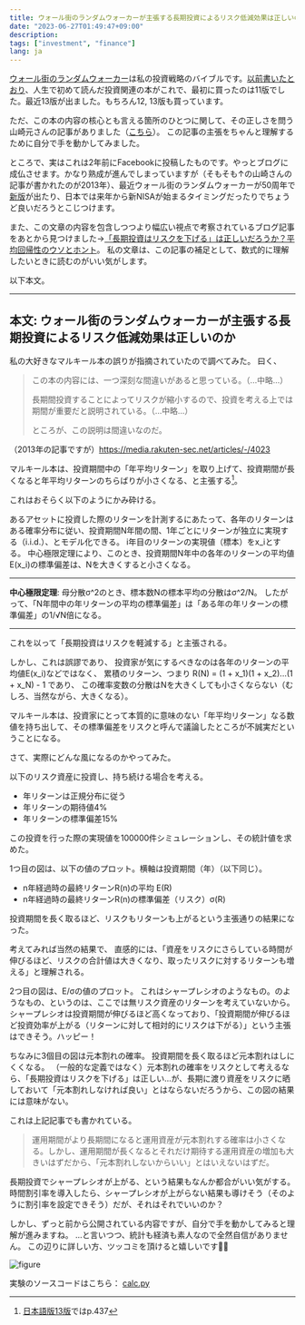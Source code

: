 ```yaml
---
title: ウォール街のランダムウォーカーが主張する長期投資によるリスク低減効果は正しいのか
date: "2023-06-27T01:49:47+09:00"
description:
tags: ["investment", "finance"]
lang: ja
---
```


[ウォール街のランダムウォーカー](https://www.amazon.co.jp/dp/4296115871)は私の投資戦略のバイブルです。[以前書いたとおり](../20230108-review-home-economics-textbook/#%E8%B3%87%E7%94%A3%E9%81%8B%E7%94%A8%E3%83%91%E3%83%BC%E3%82%BD%E3%83%8A%E3%83%AB%E3%83%95%E3%82%A1%E3%82%A4%E3%83%8A%E3%83%B3%E3%82%B9%E3%81%AB%E3%81%A4%E3%81%84%E3%81%A6)、人生で初めて読んだ投資関連の本がこれで、最初に買ったのは11版でした。最近13版が出ました。もちろん12, 13版も買っています。

ただ、この本の内容の核心とも言える箇所のひとつに関して、その正しさを問う山崎元さんの記事がありました（[こちら](https://media.rakuten-sec.net/articles/-/4023)）。
この記事の主張をちゃんと理解するために自分で手を動かしてみました。

ところで、実はこれは2年前にFacebookに投稿したものです。やっとブログに成仏させます。かなり熟成が進んでしまっていますが（そもそも↑の山崎さんの記事が書かれたのが2013年）、最近ウォール街のランダムウォーカーが50周年で[新版](https://www.amazon.co.jp/dp/4296115871)が出たり、日本では来年から新NISAが始まるタイミングだったりでちょうど良いだろうとこじつけます。

また、この文章の内容を包含しつつより幅広い視点で考察されているブログ記事をあとから見つけました→[「長期投資はリスクを下げる」は正しいだろうか？平均回帰性のウソとホント](http://www.rokohouse.net/archives/2694)。
私の文章は、この記事の補足として、数式的に理解したいときに読むのがいい気がします。

以下本文。

---

## 本文: ウォール街のランダムウォーカーが主張する長期投資によるリスク低減効果は正しいのか

私の大好きなマルキール本の誤りが指摘されていたので調べてみた。
曰く、

> この本の内容には、一つ深刻な間違いがあると思っている。（...中略...）
>
> 長期間投資することによってリスクが縮小するので、投資を考える上では期間が重要だと説明されている。（...中略...）
>
> ところが、この説明は間違いなのだ。

（2013年の記事ですが）https://media.rakuten-sec.net/articles/-/4023

マルキール本は、投資期間中の「年平均リターン」を取り上げて、投資期間が長くなると年平均リターンのちらばりが小さくなる、と主張する[^1]。

[^1]: [日本語版13版](https://www.amazon.co.jp/dp/4296115871)ではp.437

これはおそらく以下のようにかみ砕ける。

あるアセットに投資した際のリターンを計測するにあたって、各年のリターンはある確率分布に従い、投資期間N年間の間、1年ごとにリターンが独立に実現する（i.i.d.）、とモデル化できる。
i年目のリターンの実現値（標本）をx_iとする。
中心極限定理により、このとき、投資期間N年中の各年のリターンの平均値E(x_i)の標準偏差は、Nを大きくすると小さくなる。

---

**中心極限定理**: 母分散σ^2のとき、標本数Nの標本平均の分散はσ^2/N。
したがって、「N年間中の年リターンの平均の標準偏差」は「ある年の年リターンの標準偏差」の1/√N倍になる。

---

これを以って「長期投資はリスクを軽減する」と主張される。

しかし、これは誤謬であり、
投資家が気にするべきなのは各年のリターンの平均値E(x_i)などではなく、
累積のリターン、つまり
R(N) = (1 + x_1)(1 + x_2)...(1 + x_N) - 1
であり、
この確率変数の分散はNを大きくしても小さくならない（むしろ、当然ながら、大きくなる）。

マルキール本は、投資家にとって本質的に意味のない「年平均リターン」なる数値を持ち出して、その標準偏差をリスクと呼んで議論したところが不誠実だということになる。

さて、実際にどんな風になるのかやってみた。

以下のリスク資産に投資し、持ち続ける場合を考える。

- 年リターンは正規分布に従う
- 年リターンの期待値4%
- 年リターンの標準偏差15%

この投資を行った際の実現値を100000件シミュレーションし、その統計値を求めた。

1つ目の図は、以下の値のプロット。横軸は投資期間（年）（以下同じ）。

- n年経過時の最終リターンR(n)の平均 E(R)
- n年経過時の最終リターンR(n)の標準偏差（リスク）σ(R)

投資期間を長く取るほど、リスクもリターンも上がるという主張通りの結果になった。

考えてみれば当然の結果で、
直感的には、「資産をリスクにさらしている時間が伸びるほど、リスクの合計値は大きくなり、取ったリスクに対するリターンも増える」と理解される。

2つ目の図は、E/σの値のプロット。
これはシャープレシオのようなもの。のようなもの、というのは、ここでは無リスク資産のリターンを考えていないから。
シャープレシオは投資期間が伸びるほど高くなっており、「投資期間が伸びるほど投資効率が上がる（リターンに対して相対的にリスクは下がる）」という主張はできそう。ハッピー！

ちなみに3個目の図は元本割れの確率。
投資期間を長く取るほど元本割れはしにくくなる。
（一般的な定義ではなく）元本割れの確率をリスクとして考えるなら、「長期投資はリスクを下げる」は正しい…が、長期に渡り資産をリスクに晒しておいて「元本割れしなければ良い」とはならないだろうから、この図の結果には意味がない。

これは上記記事でも書かれている。

> 運用期間がより長期間になると運用資産が元本割れする確率は小さくなる。しかし、運用期間が長くなるとそれだけ期待する運用資産の増加も大きいはずだから、「元本割れしないからいい」とはいえないはずだ。

長期投資でシャープレシオが上がる、という結果もなんか都合がいい気がする。時間割引率を導入したら、シャープレシオが上がらない結果も導けそう（そのように割引率を設定できそう）だが、それはそれでいいのか？

しかし、ずっと前から公開されている内容ですが、自分で手を動かしてみると理解が進みますね。
…と言いつつ、統計も経済も素人なので全然自信がありません。
この辺りに詳しい方、ツッコミを頂けると嬉しいです🙇‍♂️

![figure](https://github.com/whitphx/risk-assessment-long-term-investment/blob/master/fig.png?raw=true)

実験のソースコードはこちら：
[calc.py](https://github.com/whitphx/risk-assessment-long-term-investment/blob/master/calc.py)
